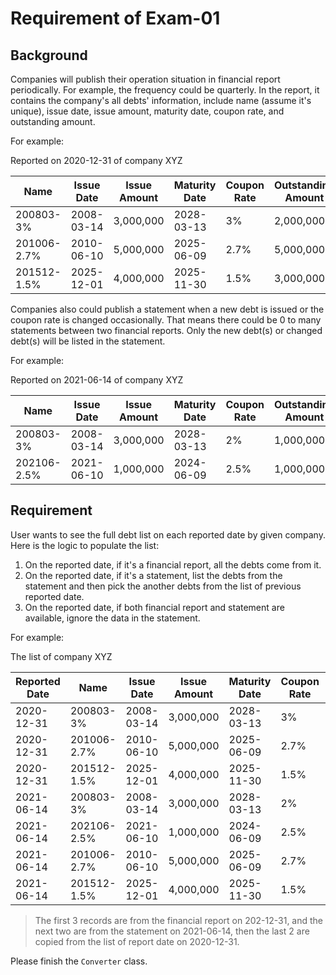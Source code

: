 # Requirement of Exam-01

## Background

Companies will publish their operation situation in financial report periodically. For example, the frequency could be quarterly. 
In the report, it contains the company's all debts' information, include name (assume it's unique), issue date, issue amount,
maturity date, coupon rate, and outstanding amount.

For example: 

Reported on 2020-12-31 of company XYZ

| Name        | Issue Date | Issue Amount | Maturity Date | Coupon Rate | Outstanding Amount |
|-------------|------------|--------------|---------------|-------------|--------------------|
| 200803-3%   | 2008-03-14 | 3,000,000    | 2028-03-13    | 3%          | 2,000,000          |
| 201006-2.7% | 2010-06-10 | 5,000,000    | 2025-06-09    | 2.7%        | 5,000,000          |
| 201512-1.5% | 2025-12-01 | 4,000,000    | 2025-11-30    | 1.5%        | 3,000,000          |


Companies also could publish a statement when a new debt is issued or the coupon rate is changed occasionally. 
That means there could be 0 to many statements between two financial reports.
Only the new debt(s) or changed debt(s) will be listed in the statement.

For example:

Reported on 2021-06-14 of company XYZ

| Name        | Issue Date | Issue Amount | Maturity Date | Coupon Rate | Outstanding Amount |
|-------------|------------|--------------|---------------|-------------|--------------------|
| 200803-3%   | 2008-03-14 | 3,000,000    | 2028-03-13    | 2%          | 1,000,000          |
| 202106-2.5% | 2021-06-10 | 1,000,000    | 2024-06-09    | 2.5%        | 1,000,000          |


## Requirement

User wants to see the full debt list on each reported date by given company. Here is the logic to populate the list:

1. On the reported date, if it's a financial report, all the debts come from it.
2. On the reported date, if it's a statement, list the debts from the statement and then pick the another debts from the list of previous reported date.
3. On the reported date, if both financial report and statement are available, ignore the data in the statement.

For example:

The list of company XYZ

| Reported Date | Name        | Issue Date | Issue Amount | Maturity Date | Coupon Rate | Outstanding Amount |
|---------------|-------------|------------|--------------|---------------|-------------|--------------------|
| 2020-12-31    | 200803-3%   | 2008-03-14 | 3,000,000    | 2028-03-13    | 3%          | 2,000,000          |
| 2020-12-31    | 201006-2.7% | 2010-06-10 | 5,000,000    | 2025-06-09    | 2.7%        | 5,000,000          |
| 2020-12-31    | 201512-1.5% | 2025-12-01 | 4,000,000    | 2025-11-30    | 1.5%        | 3,000,000          |
| 2021-06-14    | 200803-3%   | 2008-03-14 | 3,000,000    | 2028-03-13    | 2%          | 1,000,000          |
| 2021-06-14    | 202106-2.5% | 2021-06-10 | 1,000,000    | 2024-06-09    | 2.5%        | 1,000,000          |
| 2021-06-14    | 201006-2.7% | 2010-06-10 | 5,000,000    | 2025-06-09    | 2.7%        | 5,000,000          |
| 2021-06-14    | 201512-1.5% | 2025-12-01 | 4,000,000    | 2025-11-30    | 1.5%        | 3,000,000          |

> The first 3 records are from the financial report on 202-12-31, and the next two are from the statement on 2021-06-14,
> then the last 2 are copied from the list of report date on 2020-12-31.

Please finish the ```Converter``` class.

